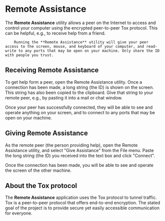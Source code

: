 # Remote Assistance

The __Remote Assistance__ utility allows a peer on the Internet to access and control your computer using the encrypted peer-to-peer Tox protocol. This can be helpful, e.g., to receive help from a friend.

``` .. warning::
    Running the **Remote Assistance** utility will give your peer access to the screen, mouse, and keyboard of your computer, and read-write to any ports that may be open on your machine. Only share the ID with people you trust.
```

## Receiving Remote Assistance

To get help form a peer, open the Remote Assistance utility. Once a connection has been made, a long string (the ID) is shown on the screen. This string has also been copied to the clipboard. Give that string to your remote peer, e.g., by pasting it into a mail or chat window.

Once your peer has successfully connected, they will be able to see and operate anything on your screen, and to connect to any ports that may be open on your machine.

## Giving Remote Assistance

As the remote peer (the person providing help), open the Remote Assistance utility, and select "Give Assistance" from the File menu. Paste the long string (the ID) you received into the text box and click "Connect".

Once the connection has been made, you will be able to see and operate the screen of the other machine.

## About the Tox protocol

The __Remote Assistance__ application uses the Tox protocol to tunnel traffic. Tox is a peer-to-peer protocol that offers end-to-end encryption. The stated goal of the project is to provide secure yet easily  accessible communication for everyone.
